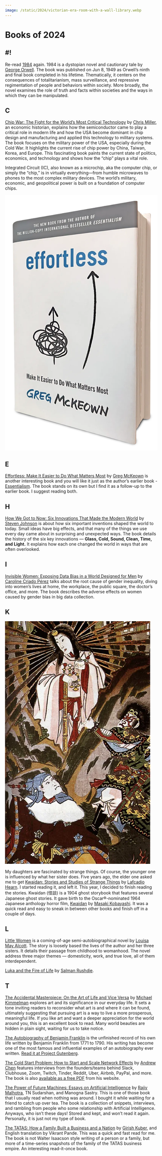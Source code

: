 ```yaml
---
image: /static/2024/victorian-era-room-with-a-wall-library.webp
---
```


# Books of 2024

## #!

Re-read [1984](/2024/1984/) again. 1984 is a dystopian novel and cautionary tale by [George Orwell](https://en.wikipedia.org/wiki/George_Orwell). The book was published on Jun 8, 1949 as Orwell’s ninth and final book completed in his lifetime. Thematically, it centers on the consequences of totalitarianism, mass surveillance, and repressive regimentation of people and behaviors within society. More broadly, the novel examines the role of truth and facts within societies and the ways in which they can be manipulated.

## C

[Chip War: The Fight for the World’s Most Critical Technology](https://en.wikipedia.org/wiki/Chip_War:_The_Fight_for_the_World%27s_Most_Critical_Technology) by [Chris Miller](https://www.christophermiller.net), an economic historian, explains how the semiconductor came to play a critical role in modern life and how the USA become dominant in chip design and manufacturing and applied this technology to military systems. The book focuses on the military power of the USA, especially during the Cold War. It highlights the current rise of chip power by China, Taiwan, Korea, and Europe. This fascinating book paints the current state of politics, economics, and technology and shows how the “chip” plays a vital role.

Integrated Circuit (IC), also known as a microchip, aka the computer chip, or simply the “chip,” is in virtually everything—from humble microwaves to phones to the most complex military devices. The world’s military, economic, and geopolitical power is built on a foundation of computer chips.

![Effortless](/static/2024/book-effortless.webp)

## E

[Effortless: Make It Easier to Do What Matters Most](https://gregmckeown.com/books/effortless/) by [Greg McKeown](https://en.wikipedia.org/wiki/Greg_McKeown_(author)) is another interesting book and you will like it just as the author’s earlier book - [Essentialism](https://gregmckeown.com/books/essentialism/). The book stands on its own but I find it as a follow-up to the earlier book. I suggest reading both.

## H

[How We Got to Now: Six Innovations That Made the Modern World](/2024/how-we-got-to-now/) by [Steven Johnson](https://en.wikipedia.org/wiki/Steven_Johnson_(author)) is about how six important inventions shaped the world to today. Small ideas have big effects, and that many of the things we use every day came about in surprising and unexpected ways. The book details the history of the six key innovations — **Glass, Cold, Sound, Clean, Time, and Light.** It explains how each one changed the world in ways that are often overlooked.

## I

[Invisible Women: Exposing Data Bias in a World Designed for Men](https://en.wikipedia.org/wiki/Invisible_Women%3A_Exposing_Data_Bias_in_a_World_Designed_for_Men) by [Caroline Criado Pérez](https://en.wikipedia.org/wiki/Caroline_Criado_Perez) talks about the root cause of gender inequality, diving into women’s lives at home, the workplace, the public square, the doctor’s office, and more. The book describes the adverse effects on women caused by gender bias in big data collection.

## K

<img class="small right" src="/static/2024/book-kwaidan.webp" alt="Kwaidan">

My daughters are fascinated by strange things. Of course, the younger one is influenced by what her sister does. Five years ago, the elder one asked me to get [Kwaidan: Stories and Studies of Strange Things](https://en.wikipedia.org/wiki/Kwaidan%3A_Stories_and_Studies_of_Strange_Things) by [Lafcadio Hearn](https://en.wikipedia.org/wiki/Lafcadio_Hearn). I started reading it, and left it. This year, I decided to finish reading the stories. Kwaidan (怪談) is a 1904 ghost storybook that features several Japanese ghost stories. It gave birth to the Oscar®-nominated 1964 Japanese anthology horror film, [Kwaidan](https://en.wikipedia.org/wiki/Kwaidan_(film)) by [Masaki Kobayashi](https://en.wikipedia.org/wiki/Masaki_Kobayashi). It was a quick read and easy to sneak in between other books and finish off in a couple of days.

## L

[Little Women](https://en.wikipedia.org/wiki/Little_Women) is a coming-of-age semi-autobiographical novel by [Louisa May Alcott](https://en.wikipedia.org/wiki/Louisa_May_Alcott). The story is loosely based  the lives of the author and her three sisters. It details their passage from childhood to womanhood. The novel address three major themes — domesticity, work, and true love, all of them interdependent.

[Luka and the Fire of Life](https://en.wikipedia.org/wiki/Luka_and_the_Fire_of_Life) by [Salman Rushdie](https://en.wikipedia.org/wiki/Salman_Rushdie).

## T

[The Accidental Masterpiece: On the Art of Life and Vice Versa](https://www.amazon.com/Accidental-Masterpiece-Life-Vice-Versa/dp/0143037331/) by [Michael Kimmelman](https://en.wikipedia.org/wiki/Michael_Kimmelman) explores art and its significance in our everyday life. It sets a tone inviting readers to reconsider what art is and where it can be found, ultimately suggesting that pursuing art is a way to live a more prosperous, meaningful life. If you like art and want a deeper appreciation for the world around you, this is an excellent book to read. Many world beauties are hidden in plain sight, waiting for us to take notice.

[The Autobiography of Benjamin Franklin](https://en.wikipedia.org/wiki/The_Autobiography_of_Benjamin_Franklin) is the unfinished record of his own life written by Benjamin Franklin from 1771 to 1790. His writing has become one of the most famous and influential examples of an autobiography ever written. [Read it at Project Gutenberg](https://www.gutenberg.org/ebooks/148).

[The Cold Start Problem: How to Start and Scale Network Effects](https://www.coldstart.com) by [Andrew Chen](http://andrewchen.com/) features interviews from the founders/teams behind Slack, Clubhouse, Zoom, Twitch, Tinder, Reddit, Uber, Airbnb, PayPal, and more. The book is also [available as a free PDF](http://andrewchen.com/wp-content/uploads/2022/01/ColdStartProb_9780062969743_AS0928_cc20_Final.pdf) from his website.

[The Power of Future Machines: Essays on Artificial Intelligence](https://www.rajivmalhotra.com/product/the-power-of-future-machines) by [Rajiv Malhotra](https://www.rajivmalhotra.com), TN Sudarshan, and Manogna Sastry. This is one of those book that I usually read when nothing was around. I bought it while waitiing for a friend to catch up over tea. The book is a collection of snippets, interviews, and rambling from people who some relationship with Artificial Intelligence. Anyways, who isn’t these days! Stored and kept, and won’t read it again. Personally, it is just not my type of book.

[The TATAS: How a Family Built a Business and a Nation](https://www.amazon.com/Tatas-Family-Built-Business-Nation/dp/9352779371) by [Girish Kuber](https://mr.wikipedia.org/wiki/गिरीश_कुबेर), and English translation by Vikrant Pande. This was a quick and fast read for me. The book is not Walter Isaacson style writing of a person or a family, but more of a time-series snapshots of the family of the TATAS business empire. An interesting read-it-once book.
